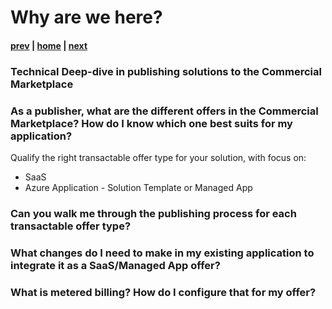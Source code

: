 # Why are we here?

#### [prev](./welcome.md) | [home](./welcome.md)  | [next](./concepts.md)


###  Technical Deep-dive in publishing solutions to the Commercial Marketplace 

###  As a publisher, what are the different offers in the Commercial Marketplace?  How do I know which one best suits for my application? 
Qualify the right transactable offer type for your solution, with focus on:
- SaaS 
- Azure Application - Solution Template or Managed App

### Can you walk me through the publishing process for each transactable offer type? 

### What changes do I need to make in my existing application to integrate it as a SaaS/Managed App offer?

### What is metered billing?  How do I configure that for my offer?

